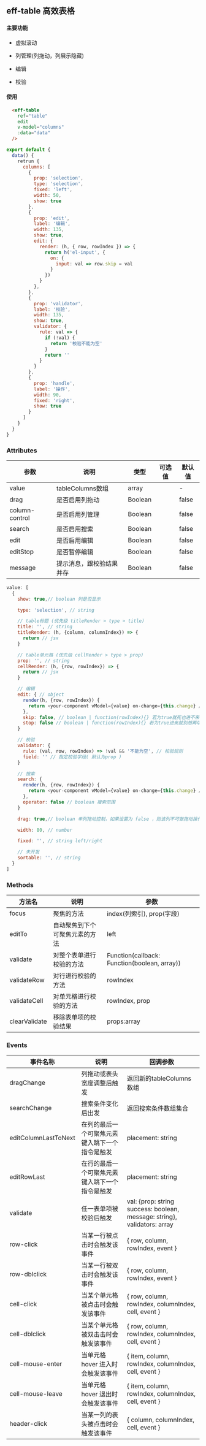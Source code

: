 ## eff-table 高效表格

#### 主要功能

- 虚拟滚动

- 列管理(列拖动，列展示隐藏)

- 编辑

- 校验

#### 使用

```html
  <eff-table
    ref="table"
    edit
    v-model="columns"
    :data="data"
  />
```

```js
export default {
  data() {
    retrun {
      columns: [
        {
          prop: 'selection',
          type: 'selection',
          fixed: 'left',
          width: 50,
          show: true
        },
        {
          prop: 'edit',
          label: '编辑',
          width: 135,
          show: true,
          edit: {
            render: (h, { row, rowIndex }) => {
              return h('el-input', {
                on: {
                  input: val => row.skip = val
                }
              })
            }
          },
        },
        {
          prop: 'validator',
          label: '校验',
          width: 135,
          show: true,
          validator: {
            rule: val => {
              if (!val) {
                return '校验不能为空'
              }
              return ''
            }
          }
        },
        {
          prop: 'handle',
          label: '操作',
          width: 90,
          fixed: 'right',
          show: true
        }
      ]
    }
  }
}
```

### Attributes

| 参数                    | 说明                      | 类型         | 可选值         | 默认值 |
| ---------------------- | ------------------------- | ------------| -------------- | ------ |
| value                  | tableColumns数组           | array        |              | -      |
| drag                   | 是否启用列拖动             | Boolean      |             | false      |
| column-control         | 是否启用列管理             | Boolean      |            | false      |
| search                 | 是否启用搜索               | Boolean      |            | false      |
| edit                   | 是否启用编辑               | Boolean      |            | false      |
| editStop               | 是否暂停编辑               | Boolean      |            | false      |
| message                | 提示消息，跟校验结果并存    | Boolean      |            | false      |

```js
value: [
  {
    show: true,// boolean 列是否显示

    type: 'selection', // string

    // table标题 (优先级 titleRender > type > title)
    title: '', // string
    titleRender: (h, {column, columnIndex}) => {
      return // jsx
    }

    // table单元格 (优先级 cellRender > type > prop)
    prop: '', // string
    cellRender: (h, {row, rowIndex}) => {
      return // jsx
    }

    // 编辑
    edit: { // object
      render(h, {row, rowIndex}) {
        return <your-component vModel={value} on-change={this.change} />
      },
      skip: false, // boolean | function(rowIndex){} 若为true就死也进不来
      stop: false // boolean | function(rowIndex){} 若为true进来就别想再切出去
    }

    // 校验
    validator: {
      rule: (val, row, rowIndex) => !val && '不能为空', // 校验规则
      field: '' // 指定校验字段( 默认为prop )
    }

    // 搜索
    search: {
      render(h, {row, rowIndex}) {
        return <your-component vModel={value} on-change={this.change} />
      },
      operator: false // boolean 搜索范围
    }

    drag: true,// boolean 单列拖动控制，如果设置为 false ，则该列不可做拖动操作

    width: 80, // number

    fixed: '', // string left/right

    // 未开发
    sortable: '', // string
  }
]
```

### Methods

| 方法名         | 说明                      | 参数                          |
| ------------- | ------------------------- | ----------------------------- |
| focus         | 聚焦的方法                 | index(列索引), prop(字段) |
| editTo      | 自动聚焦到下个可聚焦元素的方法 |     left|top|right|bottom          |
| validate      | 对整个表单进行校验的方法 |  Function(callback: Function(boolean, array)) |
| validateRow | 对行进行校验的方法 | rowIndex |
| validateCell | 对单元格进行校验的方法 | rowIndex, prop |
| clearValidate | 移除表单项的校验结果 | props:array | prop:string |

### Events

| 事件名称 | 说明                   | 回调参数                    |
| -------- | ---------------------- | --------------------------- |
| dragChange | 列拖动或表头宽度调整后触发 | 返回新的tableColumns数组 |
| searchChange | 搜索条件变化后出发 | 返回搜索条件数组集合 |
| editColumnLastToNext | 在列的最后一个可聚焦元素键入跳下一个指令是触发 | placement: string |
| editRowLast | 在行的最后一个可聚焦元素键入跳下一个指令是触发 | placement: string |
| validate | 任一表单项被校验后触发 | val: {prop: string success: boolean, message: string}, validators: array |
|row-click|当某一行被点击时会触发该事件|{ row, column, rowIndex, event }|
|row-dblclick|当某一行被双击时会触发该事件|{ row, column, rowIndex, event }|
|cell-click|当某个单元格被点击时会触发该事件|{ row, column, rowIndex, columnIndex, cell, event }|
|cell-dblclick|当某个单元格被双击击时会触发该事件|{ row, column, rowIndex, columnIndex, cell, event }|
|cell-mouse-enter|当单元格 hover 进入时会触发该事件|{ item, column, rowIndex, columnIndex, cell, event }|
|cell-mouse-leave|当单元格 hover 退出时会触发该事件|{ item, column, rowIndex, columnIndex, cell, event }|
|header-click|当某一列的表头被点击时会触发该事件|{ column, columnIndex, cell, event }|